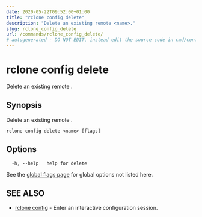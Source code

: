 ```yaml
---
date: 2020-05-22T09:52:00+01:00
title: "rclone config delete"
description: "Delete an existing remote <name>."
slug: rclone_config_delete
url: /commands/rclone_config_delete/
# autogenerated - DO NOT EDIT, instead edit the source code in cmd/config/delete/ and as part of making a release run "make commanddocs"
---
```

# rclone config delete

Delete an existing remote <name>.

## Synopsis

Delete an existing remote <name>.

```
rclone config delete <name> [flags]
```

## Options

```
  -h, --help   help for delete
```

See the [global flags page](/flags/) for global options not listed here.

## SEE ALSO

* [rclone config](/commands/rclone_config/)	 - Enter an interactive configuration session.

